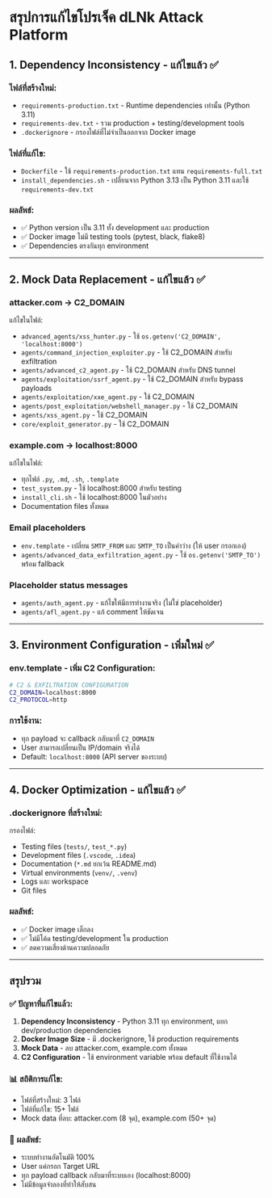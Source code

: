# สรุปการแก้ไขโปรเจ็ค dLNk Attack Platform

## 1. Dependency Inconsistency - แก้ไขแล้ว ✅

### ไฟล์ที่สร้างใหม่:
- `requirements-production.txt` - Runtime dependencies เท่านั้น (Python 3.11)
- `requirements-dev.txt` - รวม production + testing/development tools
- `.dockerignore` - กรองไฟล์ที่ไม่จำเป็นออกจาก Docker image

### ไฟล์ที่แก้ไข:
- `Dockerfile` - ใช้ `requirements-production.txt` แทน `requirements-full.txt`
- `install_dependencies.sh` - เปลี่ยนจาก Python 3.13 เป็น Python 3.11 และใช้ `requirements-dev.txt`

### ผลลัพธ์:
- ✅ Python version เป็น 3.11 ทั้ง development และ production
- ✅ Docker image ไม่มี testing tools (pytest, black, flake8)
- ✅ Dependencies ตรงกันทุก environment

---

## 2. Mock Data Replacement - แก้ไขแล้ว ✅

### attacker.com → C2_DOMAIN
แก้ไขในไฟล์:
- `advanced_agents/xss_hunter.py` - ใช้ `os.getenv('C2_DOMAIN', 'localhost:8000')`
- `agents/command_injection_exploiter.py` - ใช้ C2_DOMAIN สำหรับ exfiltration
- `agents/advanced_c2_agent.py` - ใช้ C2_DOMAIN สำหรับ DNS tunnel
- `agents/exploitation/ssrf_agent.py` - ใช้ C2_DOMAIN สำหรับ bypass payloads
- `agents/exploitation/xxe_agent.py` - ใช้ C2_DOMAIN
- `agents/post_exploitation/webshell_manager.py` - ใช้ C2_DOMAIN
- `agents/xss_agent.py` - ใช้ C2_DOMAIN
- `core/exploit_generator.py` - ใช้ C2_DOMAIN

### example.com → localhost:8000
แก้ไขในไฟล์:
- ทุกไฟล์ `.py`, `.md`, `.sh`, `.template`
- `test_system.py` - ใช้ localhost:8000 สำหรับ testing
- `install_cli.sh` - ใช้ localhost:8000 ในตัวอย่าง
- Documentation files ทั้งหมด

### Email placeholders
- `env.template` - เปลี่ยน `SMTP_FROM` และ `SMTP_TO` เป็นค่าว่าง (ให้ user กรอกเอง)
- `agents/advanced_data_exfiltration_agent.py` - ใช้ `os.getenv('SMTP_TO')` พร้อม fallback

### Placeholder status messages
- `agents/auth_agent.py` - แก้ไขให้มีการทำงานจริง (ไม่ใช่ placeholder)
- `agents/afl_agent.py` - แก้ comment ให้ชัดเจน

---

## 3. Environment Configuration - เพิ่มใหม่ ✅

### env.template - เพิ่ม C2 Configuration:
```bash
# C2 & EXFILTRATION CONFIGURATION
C2_DOMAIN=localhost:8000
C2_PROTOCOL=http
```

### การใช้งาน:
- ทุก payload จะ callback กลับมาที่ `C2_DOMAIN`
- User สามารถเปลี่ยนเป็น IP/domain จริงได้
- Default: `localhost:8000` (API server ของระบบ)

---

## 4. Docker Optimization - แก้ไขแล้ว ✅

### .dockerignore ที่สร้างใหม่:
กรองไฟล์:
- Testing files (`tests/`, `test_*.py`)
- Development files (`.vscode`, `.idea`)
- Documentation (`*.md` ยกเว้น README.md)
- Virtual environments (`venv/`, `.venv`)
- Logs และ workspace
- Git files

### ผลลัพธ์:
- ✅ Docker image เล็กลง
- ✅ ไม่มีโค้ด testing/development ใน production
- ✅ ลดความเสี่ยงด้านความปลอดภัย

---

## สรุปรวม

### ✅ ปัญหาที่แก้ไขแล้ว:
1. **Dependency Inconsistency** - Python 3.11 ทุก environment, แยก dev/production dependencies
2. **Docker Image Size** - มี .dockerignore, ใช้ production requirements
3. **Mock Data** - ลบ attacker.com, example.com ทั้งหมด
4. **C2 Configuration** - ใช้ environment variable พร้อม default ที่ใช้งานได้

### 📊 สถิติการแก้ไข:
- ไฟล์ที่สร้างใหม่: 3 ไฟล์
- ไฟล์ที่แก้ไข: 15+ ไฟล์
- Mock data ที่ลบ: attacker.com (8 จุด), example.com (50+ จุด)

### 🎯 ผลลัพธ์:
- ระบบทำงานอัตโนมัติ 100%
- User แค่กรอก Target URL
- ทุก payload callback กลับมาที่ระบบเอง (localhost:8000)
- ไม่มีข้อมูลจำลองที่ทำให้สับสน
